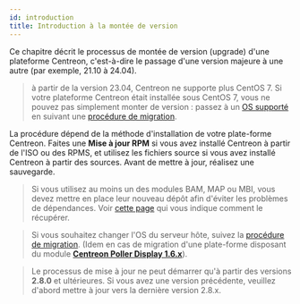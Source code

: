 ```yaml
---
id: introduction
title: Introduction à la montée de version
---
```


Ce chapitre décrit le processus de montée de version (upgrade) d'une plateforme Centreon, c'est-à-dire le passage d'une version majeure à une autre (par exemple, 21.10 à 24.04).

> à partir de la version 23.04, Centreon ne supporte plus CentOS 7. Si votre plateforme Centreon était installée sous CentOS 7, vous ne pouvez pas simplement monter de version : passez à un [OS supporté](../installation/compatibility.md#système-dexploitation) en suivant une [procédure de migration](../migrate/introduction.md).

La procédure dépend de la méthode d'installation de votre plate-forme Centreon.
Faites une **Mise à jour RPM** si vous avez installé Centreon à partir de
l'ISO ou des RPMS, et utilisez les fichiers source si vous avez installé Centreon à partir des sources. Avant de mettre
à jour, réalisez une sauvegarde.

> Si vous utilisez au moins un des modules BAM, MAP ou MBI, vous devez mettre 
> en place leur nouveau dépôt afin d'éviter les problèmes de dépendances.
> Voir [cette page](../reporting/upgrade.md#monter-de-version-du-paquet)
> qui vous indique comment le récupérer.

> Si vous souhaitez changer l'OS du serveur hôte, suivez la [procédure de migration](../migrate/introduction.md). (Idem en cas de migration d'une plate-forme disposant du module **[Centreon Poller
> Display 1.6.x](../migrate/poller-display-to-remote-server.md)**).

> Le processus de mise à jour ne peut démarrer qu'à partir des versions **2.8.0**
> et ultérieures. Si vous avez une version précédente, veuillez d'abord mettre à
> jour vers la dernière version 2.8.x.
